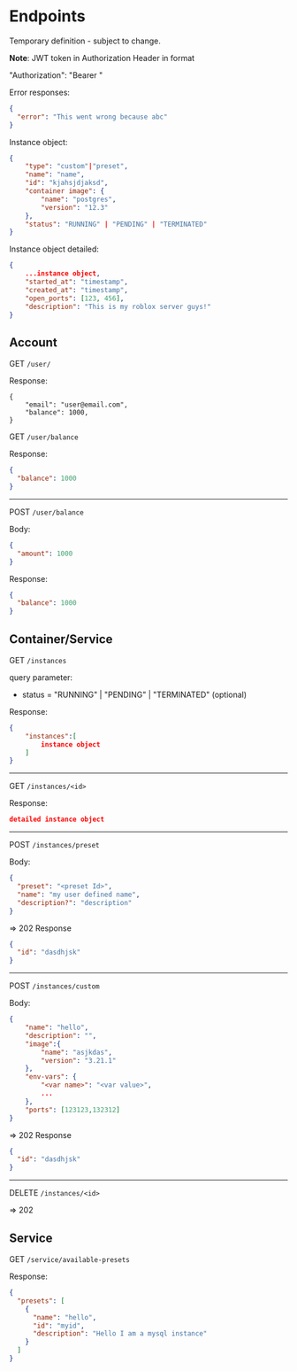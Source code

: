 # Endpoints

Temporary definition - subject to change.

**Note**: JWT token in Authorization Header in format

"Authorization": "Bearer <jwt>"

Error responses:

```json
{
  "error": "This went wrong because abc"
}
```

Instance object:

```json
{
    "type": "custom"|"preset",
    "name": "name",
    "id": "kjahsjdjaksd",
    "container image": {
        "name": "postgres",
        "version": "12.3"
    },
    "status": "RUNNING" | "PENDING" | "TERMINATED"
}
```

Instance object detailed:

```json
{
    ...instance object,
    "started_at": "timestamp",
    "created_at": "timestamp",
    "open_ports": [123, 456],
    "description": "This is my roblox server guys!"
}
```

## Account

GET `/user/`

Response:

```
{
    "email": "user@email.com",
    "balance": 1000,
}
```

GET `/user/balance`

Response:

```json
{
  "balance": 1000
}
```

---

POST `/user/balance`

Body:

```json
{
  "amount": 1000
}
```

Response:

```json
{
  "balance": 1000
}
```

## Container/Service

GET `/instances`

query parameter:

- status = "RUNNING" | "PENDING" | "TERMINATED" (optional)

Response:

```json
{
    "instances":[
        instance object
    ]
}
```

---

GET `/instances/<id>`

Response:

```json
detailed instance object
```

---

POST `/instances/preset`

Body:

```json
{
  "preset": "<preset Id>",
  "name": "my user defined name",
  "description?": "description"
}
```

=> 202
Response

```json
{
  "id": "dasdhjsk"
}
```

---

POST `/instances/custom`

Body:

```json
{
    "name": "hello",
    "description": "",
    "image":{
        "name": "asjkdas",
        "version": "3.21.1"
    },
    "env-vars": {
        "<var name>": "<var value>",
        ...
    },
    "ports": [123123,132312]
}
```

=> 202
Response

```json
{
  "id": "dasdhjsk"
}
```

---

DELETE `/instances/<id>`

=> 202

## Service

GET `/service/available-presets`

Response:

```json
{
  "presets": [
    {
      "name": "hello",
      "id": "myid",
      "description": "Hello I am a mysql instance"
    }
  ]
}
```
